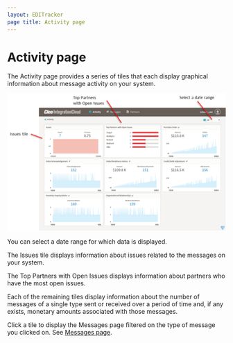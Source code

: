 ```yaml
---
layout: EDITracker
page title: Activity page
---
```

# Activity page

The Activity page provides a series of tiles that each display graphical information about message activity on your system.

![Activity Page](../images/ActivityPage1.png)

You can select a date range for which data is displayed.

The Issues tile displays information about issues related to the messages on your system.

The Top Partners with Open Issues displays information about partners who have the most open issues. 

Each of the remaining tiles display information about the number of messages of a single type sent or received over a period of time and, if any exists, monetary amounts associated with those messages. 

Click a tile to display the Messages page filtered on the type of message you clicked on. See [Messages page](Messages.html).
